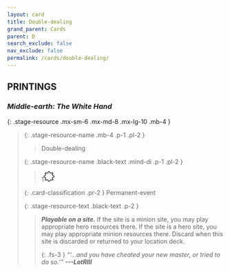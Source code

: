 ```yaml
---
layout: card
title: Double-dealing
grand_parent: Cards
parent: D
search_exclude: false
nav_exclude: false
permalink: /cards/double-dealing/
---
```


## PRINTINGS


### _Middle-earth: The White Hand_

{: .stage-resource .mx-sm-6 .mx-md-8 .mx-lg-10 .mb-4 }
> {: .stage-resource-name .mb-4 .p-1 .pl-2 }
> > <div class="card-mp"></div>
> > <div class="card-name">Double-dealing</div>
>
> {: .stage-resource-name .black-text .mind-di .p-1 .pl-2 }
> > 1![](/assets/images/stage-point.svg)
>
> {: .card-classification .pr-2 }
> Permanent-event
>
> {: .stage-resource-text .black-text .p-2 }
> > ***Playable on a site.*** If the site is a minion site, you may play appropriate hero resources there. If the site is a hero site, you may play appropriate minion resources there. Discard when this site is discarded or returned to your location deck. 
> > 
> > {: .fs-3 } 
> > _“‘...and you have cheated your new master, or tried to do so.’”_ ***---&#65279;LotRIII*** 
> 
